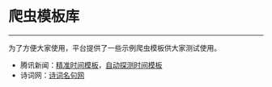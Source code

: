 # 爬虫模板库

------

为了方便大家使用，平台提供了一些示例爬虫模板供大家测试使用。

 - 腾讯新闻：[精准时间模板](https://github.com/gsh199449/spider/blob/master/examples/news.qq.com.json)，[自动探测时间模板](https://github.com/gsh199449/spider/blob/master/examples/news.qq.com_time_autodetect.json)
 - 诗词网：[诗词名句网](https://github.com/gsh199449/spider/blob/master/examples/www.shicimingju.com.json)

